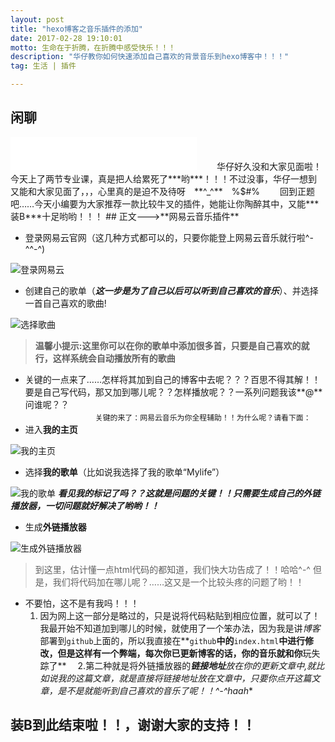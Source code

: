 ```yaml
---
layout: post
title: "hexo博客之音乐插件的添加"
date: 2017-02-28 19:10:01 
motto: 生命在于折腾，在折腾中感受快乐！！！
description: "华仔教你如何快速添加自己喜欢的背景音乐到hexo博客中！！！"
tag: 生活 | 插件

--- 
```


## 闲聊 
   <iframe frameborder="no" border="0" marginwidth="0" marginheight="0" width=298 height=52 src="//music.163.com/outchain/player?type=0&id=615224294&auto=1&height=32"></iframe>
　　华仔好久没和大家见面啦！今天上了两节专业课，真是把人给累死了***哟***！！！不过没事，华仔一想到又能和大家见面了，，，心里真的是迫不及待呀　**^_^**　%$#%  
　　回到正题吧……今天小编要为大家推荐一款比较牛叉的插件，她能让你陶醉其中，又能***装B***十足哟哟！！！
## 正文--->**网易云音乐插件**


* 登录网易云官网（这几种方式都可以的，只要你能登上网易云音乐就行啦^-^^-^)
  
 ![登录网易云](http://p1.bqimg.com/567571/30d2292f95446b36.jpg)  

* 创建自己的歌单（***这一步是为了自己以后可以听到自己喜欢的音乐***）、并选择一首自己喜欢的歌曲!
  
 ![选择歌曲](http://p1.bpimg.com/567571/b6b373d99a170aa1.jpg)
> **温馨小提示:这里你可以在你的歌单中添加很多首，只要是自己喜欢的就行，这样系统会自动播放所有的歌曲**

* 关键的一点来了……怎样将其加到自己的博客中去呢？？？百思不得其解！！要是自己写代码，那又加到哪儿呢？？怎样播放呢？？一系列问题我该**@**问谁呢？？  
 　　　　　　　　`关键的来了：网易云音乐为你全程辅助！！为什么呢？请看下面：`　  
* 进入**我的主页**  
  
 ![我的主页](http://p1.bqimg.com/567571/443f28147fad26f6.jpg)　　
* 选择**我的歌单**（比如说我选择了我的歌单“Mylife”）
  
 ![我的歌单](http://p1.bqimg.com/567571/23970c0dcd1489e5.jpg)
 ***看见我的标记了吗？？这就是问题的关键！！只需要生成自己的外链播放器，一切问题就好解决了哟哟！！***
* 生成**外链播放器**
  
 ![生成外链播放器](http://i1.piimg.com/567571/3b7b0c6cd80fb204.jpg)　
> 到这里，估计懂一点html代码的都知道，我们快大功告成了！！哈哈^-^
> 但是，我们将代码加在哪儿呢？……这又是一个比较头疼的问题了哟！！  

* 不要怕，这不是有我吗！！！
   1. 因为网上这一部分是略过的，只是说将代码粘贴到相应位置，就可以了！我最开始不知道加到哪儿的时候，就使用了一个笨办法，因为我是讲*博客*部署到`github`上面的，所以我直接在**`github`**中的**`index.html`**中进行修改，但是这样有一个弊端，每次你已更新博客的话，你的音乐就和你**玩失踪了**　
   2.第二种就是将外链播放器的***链接地址**放在你的更新文章中,就比如说我的这篇文章，就是直接将**链接地址**放在文章中，只要你点开这篇文章，是不是就能听到自己喜欢的音乐了呢！！**^-^haah**
## 装B到此结束啦！！，谢谢大家的支持！！

　　　　　　　　　　　　　　　　　　　　　　　　　　　　　　　　　　　　　　　　　　　　　　　　　　　　　　